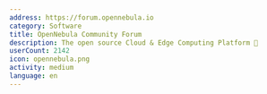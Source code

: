 ```yaml
---
address: https://forum.opennebula.io
category: Software
title: OpenNebula Community Forum
description: The open source Cloud & Edge Computing Platform 🚀
userCount: 2142
icon: opennebula.png
activity: medium
language: en
---
```

